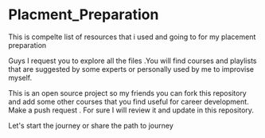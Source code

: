 # Placment_Preparation
This is compelte list of resources that i used and going to for my placement preparation

Guys I request you to explore all the files .You will find courses and playlists that are suggested by some experts or personally used by me to improvise myself.

This is an open source project so my friends you can fork this repository and add some other courses that you find useful for career development. Make a push request . For sure I will review it and update in this repository.

Let's start the journey or share the path to journey
